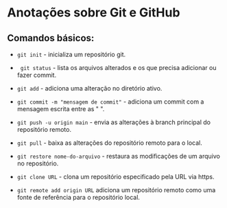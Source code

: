 # Anotações sobre Git e GitHub

## Comandos básicos:

- ``` git init ``` - inicializa um repositório git.

- ```  git status ``` - lista os arquivos alterados e os que precisa adicionar ou fazer commit.

- ``` git add ``` - adiciona uma alteração no diretório ativo.

- ``` git commit -m "mensagem de commit" ``` - adiciona um commit com a mensagem escrita entre as " ".

- ``` git push -u origin main ``` - envia as alterações à branch principal do repositório remoto.

- ``` git pull ``` - baixa as alterações do repositório remoto para o local.

- ``` git restore nome-do-arquivo ``` - restaura as modificações de um arquivo no repositório.

- ``` git clone URL ``` - clona um repositório especificado pela URL via https.

- ``` git remote add origin URL ``` adiciona um repositório remoto como uma fonte de referência para o repositório local.
